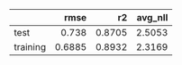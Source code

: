 |          |   rmse |     r2 |   avg_nll |
|:---------|-------:|-------:|----------:|
| test     | 0.738  | 0.8705 |    2.5053 |
| training | 0.6885 | 0.8932 |    2.3169 |